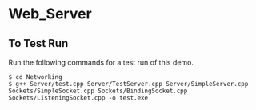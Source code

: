# Web_Server
## To Test Run
Run the following commands for a test run of this demo.
```
$ cd Networking
$ g++ Server/test.cpp Server/TestServer.cpp Server/SimpleServer.cpp Sockets/SimpleSocket.cpp Sockets/BindingSocket.cpp Sockets/ListeningSocket.cpp -o test.exe
```